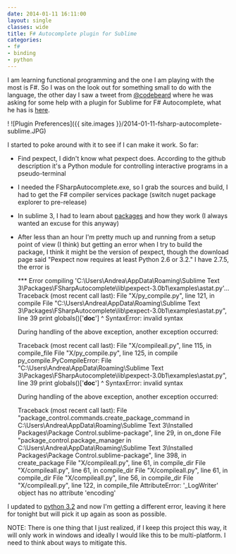 ```yaml
---
date: 2014-01-11 16:11:00
layout: single
classes: wide
title: F# Autocomplete plugin for Sublime
categories:
- f#
- binding
- python
---
```


I am learning functional programming and the one I am playing with the most is F#. So I was on the look out for something small to do with the language, the other day I saw a tweet from [@codebeard][codebeard] where he was asking for some help with a plugin for Sublime for F# Autocomplete, what he has is [here][gist].


!
 ![Plugin Preferences]({{ site.images }}/2014-01-11-fsharp-autocomplete-sublime.JPG)

I started to poke around with it to see if I can make it work. So far:

- Find pexpect, I didn't know what pexpect does. According to the github description it's a Python module for controlling interactive programs in a pseudo-terminal
- I needed the FSharpAutocomplete.exe, so I grab the sources and build, I had to get the F#  compiler services package (switch nuget package explorer to pre-release)
- In sublime 3, I had to learn about [packages][package] and how they work  (I always wanted an excuse for this anyway)
- After less than an hour I'm pretty much up and running from a setup point of view (I think) but getting an error when I try to build the package, I think it might be the version of pexpect, though the download page said "Pexpect now requires at least Python 2.6 or 3.2." I have 2.7.5, the error is

    
    *** Error compiling 'C:\\Users\\Andrea\\AppData\\Roaming\\Sublime Text 3\\Packages\\FSharpAutocomplete\\lib\\pexpect-3.0b1\\examples\\astat.py'...
    Traceback (most recent call last):
      File "X/py_compile.py", line 121, in compile
      File "C:\Users\Andrea\AppData\Roaming\Sublime Text 3\Packages\FSharpAutocomplete\lib\pexpect-3.0b1\examples\astat.py", line 39
        print globals()['__doc__']
                    ^
    SyntaxError: invalid syntax

    During handling of the above exception, another exception occurred:

    Traceback (most recent call last):
      File "X/compileall.py", line 115, in compile_file
      File "X/py_compile.py", line 125, in compile
    py_compile.PyCompileError:   File "C:\Users\Andrea\AppData\Roaming\Sublime Text 3\Packages\FSharpAutocomplete\lib\pexpect-3.0b1\examples\astat.py", line 39
        print globals()['__doc__']
                    ^
    SyntaxError: invalid syntax


    During handling of the above exception, another exception occurred:

    Traceback (most recent call last):
      File "package_control.commands.create_package_command in C:\Users\Andrea\AppData\Roaming\Sublime Text 3\Installed Packages\Package Control.sublime-package", line 29, in on_done
      File "package_control.package_manager in C:\Users\Andrea\AppData\Roaming\Sublime Text 3\Installed Packages\Package Control.sublime-package", line 398, in create_package
      File "X/compileall.py", line 61, in compile_dir
      File "X/compileall.py", line 61, in compile_dir
      File "X/compileall.py", line 61, in compile_dir
      File "X/compileall.py", line 56, in compile_dir
      File "X/compileall.py", line 122, in compile_file
    AttributeError: '_LogWriter' object has no attribute 'encoding'

I updated to [python 3.2][python32] and now I'm getting a different error, leaving it here for tonight but will pick it up again as soon as possible.

 


NOTE: There is one thing that I just realized, if I keep this project this way, it will only work in windows and ideally I would like this to be multi-platform. I need to think about ways to mitigate this.



[codebeard]:[https://twitter.com/CodeBeard]
[gist]:[https://gist.github.com/TheRealCodeBeard/8289612]
[package]:[https://sublime.wbond.net/docs/usage]
[python32]:[http://www.python.org/download/releases/3.2/]